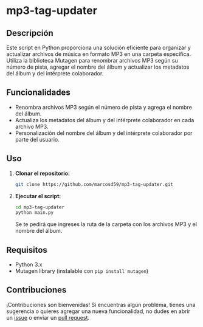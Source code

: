 # mp3-tag-updater

## Descripción
Este script en Python proporciona una solución eficiente para organizar y actualizar archivos de música en formato MP3 en una carpeta específica. Utiliza la biblioteca Mutagen para renombrar archivos MP3 según su número de pista, agregar el nombre del álbum y actualizar los metadatos del álbum y del intérprete colaborador.

## Funcionalidades
- Renombra archivos MP3 según el número de pista y agrega el nombre del álbum.
- Actualiza los metadatos del álbum y del intérprete colaborador en cada archivo MP3.
- Personalización del nombre del álbum y del intérprete colaborador por parte del usuario.

## Uso
1. **Clonar el repositorio:**
    ```bash
    git clone https://github.com/marcosd59/mp3-tag-updater.git
    ```

2. **Ejecutar el script:**
    ```bash
    cd mp3-tag-updater
    python main.py
    ```
    Se te pedirá que ingreses la ruta de la carpeta con los archivos MP3 y el nombre del álbum.

## Requisitos
- Python 3.x
- Mutagen library (instalable con `pip install mutagen`)

## Contribuciones
¡Contribuciones son bienvenidas! Si encuentras algún problema, tienes una sugerencia o quieres agregar una nueva funcionalidad, no dudes en abrir un [issue](https://github.com/marcosd59/mp3-tag-updater/issues) o enviar un [pull request](https://github.com/marcosd59/mp3-tag-updater/pulls).

